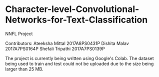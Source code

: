 # Character-level-Convolutional-Networks-for-Text-Classification
NNFL Project

Contributors: Ateeksha Mittal 2017A8PS0431P
              Dishita Malav 2017A7PS0164P
              Shefali Tripathi 2017A7PS0139P

The project is currently being written using Google's Colab. 
The dataset being used to train and test could not be uploaded due to the size being larger than 25 MB.
